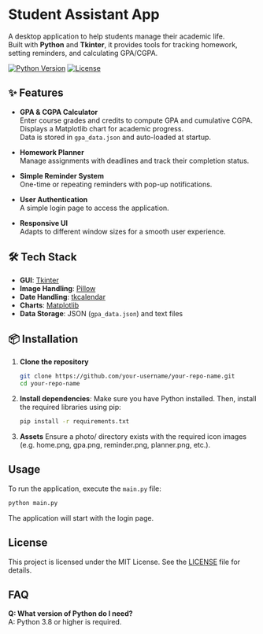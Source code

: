 # Student Assistant App

A desktop application to help students manage their academic life.  
Built with **Python** and **Tkinter**, it provides tools for tracking homework, setting reminders, and calculating GPA/CGPA.

[![Python Version](https://img.shields.io/badge/python-3.8%2B-blue.svg)](https://www.python.org/)
[![License](https://img.shields.io/badge/license-MIT-green.svg)](https://opensource.org/licenses/MIT)

## ✨ Features

- **GPA & CGPA Calculator**  
  Enter course grades and credits to compute GPA and cumulative CGPA.  
  Displays a Matplotlib chart for academic progress.  
  Data is stored in `gpa_data.json` and auto-loaded at startup.

- **Homework Planner**  
  Manage assignments with deadlines and track their completion status.

- **Simple Reminder System**  
  One-time or repeating reminders with pop-up notifications.

- **User Authentication**  
  A simple login page to access the application.

- **Responsive UI**  
  Adapts to different window sizes for a smooth user experience.

## 🛠 Tech Stack

- **GUI**: [Tkinter](https://docs.python.org/3/library/tkinter.html)
- **Image Handling**: [Pillow](https://pypi.org/project/Pillow/)
- **Date Handling**: [tkcalendar](https://pypi.org/project/tkcalendar/)
- **Charts**: [Matplotlib](https://matplotlib.org/)
- **Data Storage**: JSON (`gpa_data.json`) and text files

## 📦 Installation

1. **Clone the repository**

   ```bash
   git clone https://github.com/your-username/your-repo-name.git
   cd your-repo-name
   ```

2.  **Install dependencies**:
    Make sure you have Python installed. Then, install the required libraries using pip:

    ```bash
    pip install -r requirements.txt
    ```

3. **Assets**
    Ensure a photo/ directory exists with the required icon images
    (e.g. home.png, gpa.png, reminder.png, planner.png, etc.).

## Usage

To run the application, execute the `main.py` file:

```bash
python main.py
```

The application will start with the login page.

## License

This project is licensed under the MIT License. See the [LICENSE](LICENSE) file for details.

## FAQ

**Q: What version of Python do I need?**  
A: Python 3.8 or higher is required.
